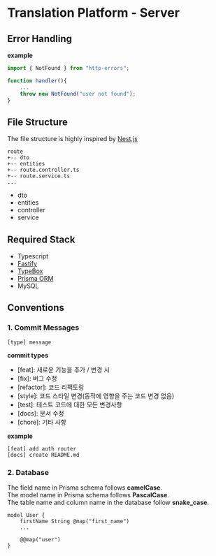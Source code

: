 # Translation Platform - Server

## Error Handling

**example**

```js
import { NotFound } from "http-errors";

function handler(){
    ...
    throw new NotFound("user not found");
}
```

## File Structure

The file structure is highly inspired by [Nest.js](https://nestjs.com)

```
route
+-- dto
+-- entities
+-- route.controller.ts
+-- route.service.ts
...

```

- dto
- entities
- controller
- service

## Required Stack

- Typescript
- [Fastify](https://fastify.io)
- [TypeBox](https://github.com/sinclairzx81/typebox)
- [Prisma ORM](https://prisma.io)
- MySQL

## Conventions

### 1. Commit Messages

```
[type] message
```

**commit types**

- [feat]: 새로운 기능을 추가 / 변경 시
- [fix]: 버그 수정
- [refactor]: 코드 리팩토링
- [style]: 코드 스타일 변경(동작에 영향을 주는 코드 변경 없음)
- [test]: 테스트 코드에 대한 모든 변경사항
- [docs]: 문서 수정
- [chore]: 기타 사항

**example**

```
[feat] add auth router
[docs] create README.md
```

### 2. Database

The field name in Prisma schema follows **camelCase**.  
The model name in Prisma schema follows **PascalCase**.  
The table name and column name in the database follow **snake_case**.

```prisma
model User {
    firstName String @map("first_name")
    ...

    @@map("user")
}
```

